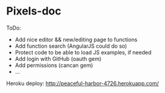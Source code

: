 Pixels-doc
==========

ToDo:

* Add nice editor && new/editing page to functions
* Add function search (AngularJS could do so)
* Protect code to be able to load JS examples, if needed
* Add login with GitHub (oauth gem)
* Add permissions (cancan gem)
* ...

Heroku deploy: http://peaceful-harbor-4726.herokuapp.com/

